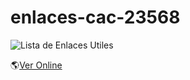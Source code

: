 # enlaces-cac-23568

![Lista de Enlaces Utiles](https://github.com/sgvcode/enlaces-cac-23568/assets/106033066/cb3bdc7f-eeb2-4485-923b-4b27e9ef460f)

🌎[Ver Online](https://sgvcode.github.io/enlaces-cac-23568/)
